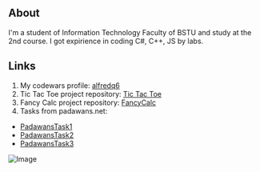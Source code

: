 ## About

 I'm a student of Information Technology Faculty of BSTU and study at the 2nd course. I got expirience in coding C#, C++, JS by labs.

## Links

1. My codewars profile: [alfredq6](https://www.codewars.com/users/alfredq6)
2. Tic Tac Toe project repository: [Tic Tac Toe](https://github.com/alfredq6/TicTacToe)
3. Fancy Calc project repository: [FancyCalc](https://github.com/alfredq6/FancyCalc)
4. Tasks from padawans.net:
  * [PadawansTask1](https://github.com/alfredq6/PadawansTask1)
  * [PadawansTask2](https://github.com/alfredq6/PadawansTask2)
  * [PadawansTask3](https://github.com/alfredq6/PadawansTask3)

![Image](https://ushistory.ru/images/ushistory_images/smile_clip_image001.jpg)
